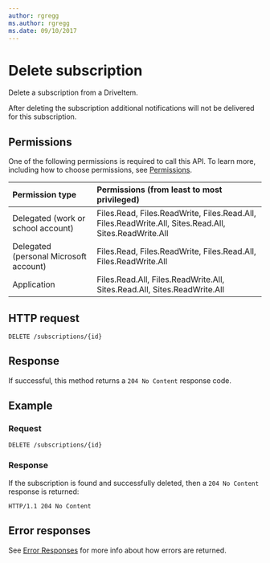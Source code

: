 ```yaml
---
author: rgregg
ms.author: rgregg
ms.date: 09/10/2017
---
```

# Delete subscription

Delete a subscription from a DriveItem.

After deleting the subscription additional notifications will not be delivered for this subscription.

## Permissions

One of the following permissions is required to call this API. To learn more, including how to choose permissions, see [Permissions](../concepts/permissions_reference.md).

|Permission type      | Permissions (from least to most privileged)              |
|:--------------------|:---------------------------------------------------------|
|Delegated (work or school account) | Files.Read, Files.ReadWrite, Files.Read.All, Files.ReadWrite.All, Sites.Read.All, Sites.ReadWrite.All    |
|Delegated (personal Microsoft account) | Files.Read, Files.ReadWrite, Files.Read.All, Files.ReadWrite.All    |
|Application | Files.Read.All, Files.ReadWrite.All, Sites.Read.All, Sites.ReadWrite.All |

## HTTP request

<!-- { "blockType": "ignored" } -->

```http
DELETE /subscriptions/{id}
```

## Response

If successful, this method returns a `204 No Content` response code.

## Example

### Request

<!-- { "blockType": "request", "name": "delete-subscription-graph", "scopes": "service.graph" } -->

```http
DELETE /subscriptions/{id}
```

### Response

If the subscription is found and successfully deleted, then a `204 No Content` response is returned:

<!-- { "blockType": "response" } -->

```http
HTTP/1.1 204 No Content
```

## Error responses

See [Error Responses][error-response] for more info about
how errors are returned.

[error-response]: ../concepts/errors.md

<!-- {
  "type": "#page.annotation",
  "description": "List the subscriptions created for an item.",
  "keywords": "notification,list,subscription,webhook,enumerate",
  "section": "documentation",
  "tocPath": "Webhooks/Delete"
} -->
